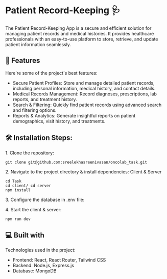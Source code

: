 <h1 align="left" id="title">Patient Record-Keeping 🩺</h1>

<p id="description">The Patient Record-Keeping App is a secure and efficient solution for managing patient records and medical histories. It provides healthcare professionals with an easy-to-use platform to store, retrieve, and update patient information seamlessly.</p>

  
  
<h2>🧐 Features</h2>

Here're some of the project's best features:

*   Secure Patient Profiles: Store and manage detailed patient records, including personal information, medical history, and contact details.
*   Medical Records Management: Record diagnoses, prescriptions, lab reports, and treatment history.
*   Search & Filtering: Quickly find patient records using advanced search and filtering options.
*   Reports & Analytics: Generate insightful reports on patient demographics, visit history, and treatments.

<h2>🛠️ Installation Steps:</h2>

<p>1. Clone the repository:</p>

```
git clone git@github.com:sreelekhasreenivasan/oncolab_task.git
```

<p>2. Navigate to the project directory & install dependencies: Client & Server</p>

```
cd Task
cd client/ cd server
npm install
```
<p>3. Configure the database in .env file:</p>
<p>4. Start the client & server:</p>

```
npm run dev
```
  
<h2>💻 Built with</h2>

Technologies used in the project:

*   Frontend: React, React Router, Tailwind CSS
*   Backend: Node.js, Express.js
*   Database: MongoDB
